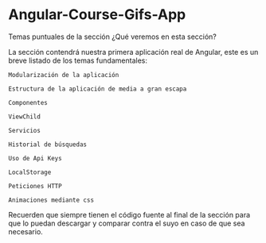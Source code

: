 # Angular-Course-Gifs-App

Temas puntuales de la sección
¿Qué veremos en esta sección?

La sección contendrá nuestra primera aplicación real de Angular, este es un breve listado de los temas fundamentales:

    Modularización de la aplicación

    Estructura de la aplicación de media a gran escapa

    Componentes

    ViewChild

    Servicios

    Historial de búsquedas

    Uso de Api Keys

    LocalStorage

    Peticiones HTTP

    Animaciones mediante css

Recuerden que siempre tienen el código fuente al final de la sección para que lo puedan descargar y comparar contra el suyo en caso de que sea necesario.
